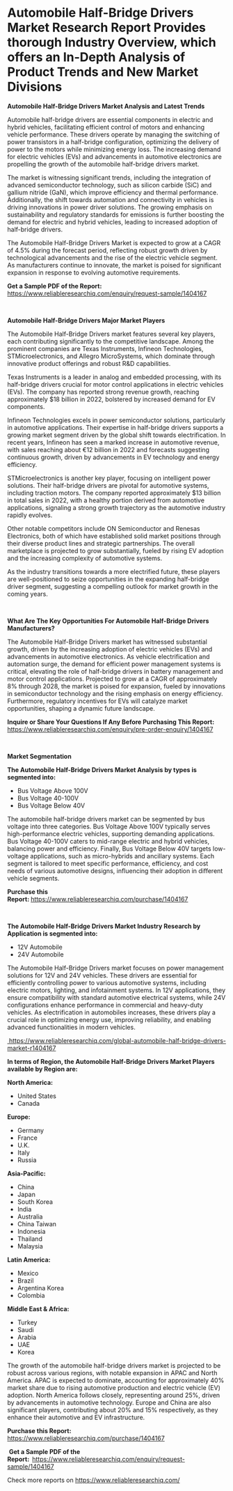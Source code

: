 <p><h1>Automobile Half-Bridge Drivers Market Research Report Provides thorough Industry Overview, which offers an In-Depth Analysis of Product Trends and New Market Divisions</h1></p><p><strong>Automobile Half-Bridge Drivers Market Analysis and Latest Trends</strong></p>
<p><p>Automobile half-bridge drivers are essential components in electric and hybrid vehicles, facilitating efficient control of motors and enhancing vehicle performance. These drivers operate by managing the switching of power transistors in a half-bridge configuration, optimizing the delivery of power to the motors while minimizing energy loss. The increasing demand for electric vehicles (EVs) and advancements in automotive electronics are propelling the growth of the automobile half-bridge drivers market.</p><p>The market is witnessing significant trends, including the integration of advanced semiconductor technology, such as silicon carbide (SiC) and gallium nitride (GaN), which improve efficiency and thermal performance. Additionally, the shift towards automation and connectivity in vehicles is driving innovations in power driver solutions. The growing emphasis on sustainability and regulatory standards for emissions is further boosting the demand for electric and hybrid vehicles, leading to increased adoption of half-bridge drivers.</p><p>The Automobile Half-Bridge Drivers Market is expected to grow at a CAGR of 4.5% during the forecast period, reflecting robust growth driven by technological advancements and the rise of the electric vehicle segment. As manufacturers continue to innovate, the market is poised for significant expansion in response to evolving automotive requirements.</p></p>
<p><strong>Get a Sample PDF of the Report:&nbsp;</strong> <a href="https://www.reliableresearchiq.com/enquiry/request-sample/1404167?utm_campaign=1876&utm_medium=2&utm_source=Github&utm_content=ia&utm_term=13012025&utm_id=automobile-half-bridge-drivers">https://www.reliableresearchiq.com/enquiry/request-sample/1404167</a></p>
<p>&nbsp;</p>
<p><strong>Automobile Half-Bridge Drivers Major Market Players</strong></p>
<p><p>The Automobile Half-Bridge Drivers market features several key players, each contributing significantly to the competitive landscape. Among the prominent companies are Texas Instruments, Infineon Technologies, STMicroelectronics, and Allegro MicroSystems, which dominate through innovative product offerings and robust R&D capabilities.</p><p>Texas Instruments is a leader in analog and embedded processing, with its half-bridge drivers crucial for motor control applications in electric vehicles (EVs). The company has reported strong revenue growth, reaching approximately $18 billion in 2022, bolstered by increased demand for EV components.</p><p>Infineon Technologies excels in power semiconductor solutions, particularly in automotive applications. Their expertise in half-bridge drivers supports a growing market segment driven by the global shift towards electrification. In recent years, Infineon has seen a marked increase in automotive revenue, with sales reaching about €12 billion in 2022 and forecasts suggesting continuous growth, driven by advancements in EV technology and energy efficiency.</p><p>STMicroelectronics is another key player, focusing on intelligent power solutions. Their half-bridge drivers are pivotal for automotive systems, including traction motors. The company reported approximately $13 billion in total sales in 2022, with a healthy portion derived from automotive applications, signaling a strong growth trajectory as the automotive industry rapidly evolves.</p><p>Other notable competitors include ON Semiconductor and Renesas Electronics, both of which have established solid market positions through their diverse product lines and strategic partnerships. The overall marketplace is projected to grow substantially, fueled by rising EV adoption and the increasing complexity of automotive systems. </p><p>As the industry transitions towards a more electrified future, these players are well-positioned to seize opportunities in the expanding half-bridge driver segment, suggesting a compelling outlook for market growth in the coming years.</p></p>
<p>&nbsp;</p>
<p><strong>What Are The Key Opportunities For Automobile Half-Bridge Drivers Manufacturers?</strong></p>
<p><p>The Automobile Half-Bridge Drivers market has witnessed substantial growth, driven by the increasing adoption of electric vehicles (EVs) and advancements in automotive electronics. As vehicle electrification and automation surge, the demand for efficient power management systems is critical, elevating the role of half-bridge drivers in battery management and motor control applications. Projected to grow at a CAGR of approximately 8% through 2028, the market is poised for expansion, fueled by innovations in semiconductor technology and the rising emphasis on energy efficiency. Furthermore, regulatory incentives for EVs will catalyze market opportunities, shaping a dynamic future landscape.</p></p>
<p><strong>Inquire or Share Your Questions If Any Before Purchasing This Report:</strong> <a href="https://www.reliableresearchiq.com/enquiry/pre-order-enquiry/1404167?utm_campaign=1876&utm_medium=2&utm_source=Github&utm_content=ia&utm_term=13012025&utm_id=automobile-half-bridge-drivers">https://www.reliableresearchiq.com/enquiry/pre-order-enquiry/1404167</a></p>
<p>&nbsp;</p>
<p><strong>Market Segmentation</strong></p>
<p><strong>The Automobile Half-Bridge Drivers Market Analysis by types is segmented into:</strong></p>
<p><ul><li>Bus Voltage Above 100V</li><li>Bus Voltage 40-100V</li><li>Bus Voltage Below 40V</li></ul></p>
<p><p>The automobile half-bridge drivers market can be segmented by bus voltage into three categories. Bus Voltage Above 100V typically serves high-performance electric vehicles, supporting demanding applications. Bus Voltage 40-100V caters to mid-range electric and hybrid vehicles, balancing power and efficiency. Finally, Bus Voltage Below 40V targets low-voltage applications, such as micro-hybrids and ancillary systems. Each segment is tailored to meet specific performance, efficiency, and cost needs of various automotive designs, influencing their adoption in different vehicle segments.</p></p>
<p><strong>Purchase this Report:&nbsp;</strong><a href="https://www.reliableresearchiq.com/purchase/1404167?utm_campaign=1876&utm_medium=2&utm_source=Github&utm_content=ia&utm_term=13012025&utm_id=automobile-half-bridge-drivers">https://www.reliableresearchiq.com/purchase/1404167</a></p>
<p>&nbsp;</p>
<p><strong>The Automobile Half-Bridge Drivers Market Industry Research by Application is segmented into:</strong></p>
<p><ul><li>12V Automobile</li><li>24V Automobile</li></ul></p>
<p><p>The Automobile Half-Bridge Drivers market focuses on power management solutions for 12V and 24V vehicles. These drivers are essential for efficiently controlling power to various automotive systems, including electric motors, lighting, and infotainment systems. In 12V applications, they ensure compatibility with standard automotive electrical systems, while 24V configurations enhance performance in commercial and heavy-duty vehicles. As electrification in automobiles increases, these drivers play a crucial role in optimizing energy use, improving reliability, and enabling advanced functionalities in modern vehicles.</p></p>
<p><a href="https://www.reliableresearchiq.com/global-automobile-half-bridge-drivers-market-r1404167?utm_campaign=1876&utm_medium=2&utm_source=Github&utm_content=ia&utm_term=13012025&utm_id=automobile-half-bridge-drivers">&nbsp;https://www.reliableresearchiq.com/global-automobile-half-bridge-drivers-market-r1404167</a></p>
<p><strong>In terms of Region, the Automobile Half-Bridge Drivers Market Players available by Region are:</strong></p>
<p>
    <p> <strong> North America: </strong>
        <ul>
            <li>United States</li>
            <li>Canada</li>
        </ul>
        </p> 
    <p> <strong> Europe: </strong>
        <ul>
            <li>Germany</li>
            <li>France</li>
            <li>U.K.</li>
            <li>Italy</li>
            <li>Russia</li>
        </ul>
        </p> 
    <p> <strong> Asia-Pacific: </strong>
        <ul>
            <li>China</li>
            <li>Japan</li>
            <li>South Korea</li>
            <li>India</li>
            <li>Australia</li>
            <li>China Taiwan</li>
            <li>Indonesia</li>
            <li>Thailand</li>
            <li>Malaysia</li>
        </ul>
        </p> 
    <p> <strong> Latin America: </strong>
        <ul>
            <li>Mexico</li>
            <li>Brazil</li>
            <li>Argentina Korea</li>
            <li>Colombia</li>
        </ul>
        </p> 
    <p> <strong> Middle East & Africa: </strong>
        <ul>
            <li>Turkey</li>
            <li>Saudi</li>
            <li>Arabia</li>
            <li>UAE</li>
            <li>Korea</li>
        </ul>
    </p>
    </p>
<p><p>The growth of the automobile half-bridge drivers market is projected to be robust across various regions, with notable expansion in APAC and North America. APAC is expected to dominate, accounting for approximately 40% market share due to rising automotive production and electric vehicle (EV) adoption. North America follows closely, representing around 25%, driven by advancements in automotive technology. Europe and China are also significant players, contributing about 20% and 15% respectively, as they enhance their automotive and EV infrastructure.</p></p>
<p><strong>Purchase this Report: </strong><a href="https://www.reliableresearchiq.com/purchase/1404167?utm_campaign=1876&utm_medium=2&utm_source=Github&utm_content=ia&utm_term=13012025&utm_id=automobile-half-bridge-drivers">https://www.reliableresearchiq.com/purchase/1404167</a></p>
<p>&nbsp;<strong>Get a Sample PDF of the Report:&nbsp;&nbsp;</strong><a href="https://www.reliableresearchiq.com/enquiry/request-sample/1404167?utm_campaign=1876&utm_medium=2&utm_source=Github&utm_content=ia&utm_term=13012025&utm_id=automobile-half-bridge-drivers">https://www.reliableresearchiq.com/enquiry/request-sample/1404167</a></p>
<p><strong></strong></p>
<p>Check more reports on <a href="https://www.reliableresearchiq.com/?utm_campaign=1876&utm_medium=2&utm_source=Github&utm_content=ia&utm_term=13012025&utm_id=automobile-half-bridge-drivers">https://www.reliableresearchiq.com/</a></p>